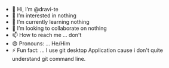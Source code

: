 - 👋 Hi, I’m @dravi-te
- 👀 I’m interested in nothing
- 🌱 I’m currently learning nothing
- 💞️ I’m looking to collaborate on nothing
- 📫 How to reach me ... don't
- 😄 Pronouns: ... He/Him
- ⚡ Fun fact: ... I use git desktop Application cause i don't quite understand git command line.

<!---
dravi-te/dravi-te is a ✨ special ✨ repository because its `README.md` (this file) appears on your GitHub profile.
You can click the Preview link to take a look at your changes.
--->
